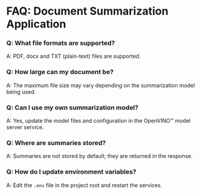 # FAQ: Document Summarization Application

### Q: What file formats are supported?
A: PDF, docx and TXT (plain-text) files are supported.

### Q: How large can my document be?
A: The maximum file size may vary depending on the summarization model being used.

### Q: Can I use my own summarization model?
A: Yes, update the model files and configuration in the  OpenVINO™ model server service.

### Q: Where are summaries stored?
A: Summaries are not stored by default; they are returned in the response.

### Q: How do I update environment variables?
A: Edit the `.env` file in the project root and restart the services.
